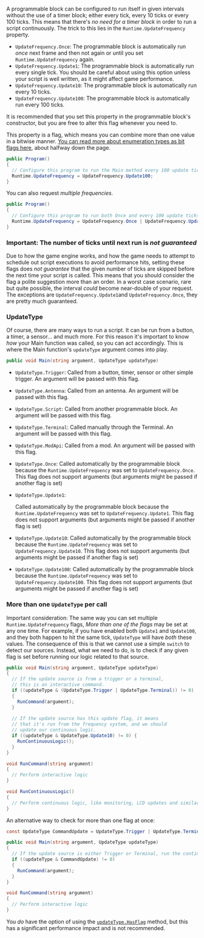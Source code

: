 A programmable block can be configured to run itself in given intervals without the use of a timer block; either every tick, every 10 ticks or every 100 ticks. This means that there's _no need for a timer block_ in order to run a script continuously. The trick to this lies in the `Runtime.UpdateFrequency` property.

* `UpdateFrequency.Once`:
  The programmable block is automatically run _once_ next frame and then not again or until you set `Runtime.UpdateFrequency` again.
* `UpdateFrequency.Update1`:
  The programmable block is automatically run every single tick. You should be careful about using this option unless your script is well written, as it might affect game performance.
* `UpdateFrequency.Update10`:
  The programmable block is automatically run every 10 ticks.
* `UpdateFrequency.Update100`:
  The programmable block is automatically run every 100 ticks.

It is recommended that you set this property in the programmable block's constructor, but you are free to alter this flag whenever you need to.

This property is a flag, which means you can combine more than one value in a bitwise manner. [You can read more about enumeration types as bit flags here](https://docs.microsoft.com/en-us/dotnet/csharp/programming-guide/enumeration-types), about halfway down the page.

```csharp
public Program()
{
  // Configure this program to run the Main method every 100 update ticks
  Runtime.UpdateFrequency = UpdateFrequency.Update100;
}
```

You can also request _multiple frequencies_.

```csharp
public Program()
{
  // Configure this program to run both Once and every 100 update ticks
  Runtime.UpdateFrequency = UpdateFrequency.Once | UpdateFrequency.Update100
}
```



### Important: The number of ticks until next run is _not guaranteed_

Due to how the game engine works, and how the game needs to attempt to schedule out script executions to avoid performance hits, setting these flags does _not guarantee_ that the given number of ticks are skipped before the next time your script is called. This means that you should consider the flag a polite suggestion more than an order. In a worst case scenario, rare but quite possible, the interval _could_ become near-double of your request. The exceptions are `UpdateFrequency.Update1`and `UpdateFrequency.Once`, they are pretty much guaranteed.


### UpdateType

Of course, there are many ways to run a script. It can be run from a button, a timer, a sensor...  and much more. For this reason it's important to know _how_ your Main function was called, so you can act accordingly. This is where the Main function's `updateType` argument comes into play.

```csharp
public void Main(string argument, UpdateType updateType)
```

* `UpdateType.Trigger`:
  Called from a button, timer, sensor or other simple trigger. An argument will be passed with this flag.

* `UpdateType.Antenna`:
  Called from an antenna. An argument will be passed with this flag.

* `UpdateType.Script`:
  Called from another programmable block. An argument will be passed with this flag.

* `UpdateType.Terminal`:
  Called manually through the Terminal. An argument will be passed with this flag.

* `UpdateType.ModApi`:
  Called from a mod. An argument will be passed with this flag.

* `UpdateType.Once`:
  Called automatically by the programmable block because the `Runtime.UpdateFrequency` was set to `UpdateFrequency.Once`. This flag does not support arguments (but arguments might be passed if another flag is set)

* `UpdateType.Update1`:

  Called automatically by the programmable block because the `Runtime.UpdateFrequency` was set to `UpdateFrequency.Update1`. This flag does not support arguments (but arguments might be passed if another flag is set)

* `UpdateType.Update10`:
  Called automatically by the programmable block because the `Runtime.UpdateFrequency` was set to `UpdateFrequency.Update10`. This flag does not support arguments (but arguments might be passed if another flag is set)

* `UpdateType.Update100`:
  Called automatically by the programmable block because the `Runtime.UpdateFrequency` was set to `UpdateFrequency.Update100`. This flag does not support arguments (but arguments might be passed if another flag is set)
  ​

### More than one `UpdateType` per call

Important consideration: The same way you can set multiple `Runtime.UpdateFrequency` flags, _More than one of the flags_ may be set at any one time. For example, if you have enabled both `Update1` and `Update100`, and they both happen to hit the same tick, `UpdateType` will have _both_ these values. The consequence of this is that we cannot use a simple `switch` to detect our sources. Instead, what we need to do, is to check if any given flag is set before running our logic related to that source.

```csharp
public void Main(string argument, UpdateType updateType)
{
  // If the update source is from a trigger or a terminal,
  // this is an interactive command.
  if ((updateType & (UpdateType.Trigger | UpdateType.Terminal)) != 0)
  {
    RunCommand(argument);
  }
  
  // If the update source has this update flag, it means
  // that it's run from the frequency system, and we should
  // update our continuous logic.
  if ((updateType & UpdateType.Update10) != 0) {
    RunContinuousLogic();
  }
}

void RunCommand(string argument)
{
  // Perform interactive logic
}

void RunContinuousLogic()
{
  // Perform continuous logic, like monitoring, LCD updates and similar
}
```

 An alternative way to check for more than one flag at once:

```csharp
const UpdateType CommandUpdate = UpdateType.Trigger | UpdateType.Terminal;

public void Main(string argument, UpdateType updateType) 
{
  // If the update source is either Trigger or Terminal, run the continuous logic
  if ((updateType & CommandUpdate) != 0) 
  {
    RunCommand(argument);
  }
}

void RunCommand(string argument)
{
  // Perform interactive logic
}
```

You _do_ have the option of using the [`updateType.HasFlag`](https://docs.microsoft.com/en-us/dotnet/api/system.enum.hasflag?view=netframework-4.6.1#System_Enum_HasFlag_System_Enum_) method, but this has a significant performance impact and is not recommended.